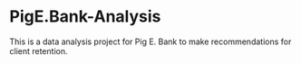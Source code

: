 # PigE.Bank-Analysis
This is a data analysis project for Pig E. Bank to make recommendations for client retention.
